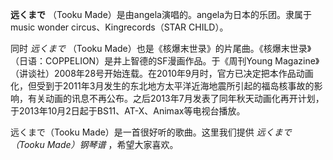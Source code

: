 

**远くまで** （Tooku Made）是由angela演唱的。angela为日本的乐团。隶属于music wonder
circus、Kingrecords（STAR CHILD）。

  

同时 _远くまで_ （Tooku
Made）也是《核爆末世录》的片尾曲。《核爆末世录》（日语：COPPELION）是井上智德的SF漫画作品。于《周刊Young
Magazine》（讲谈社）2008年28号开始连载。在2010年9月时，官方已决定把本作品动画化，但受到于2011年3月发生的东北地方太平洋近海地震所引起的福岛核事故的影响，有关动画的讯息不再公布。之后2013年7月发表了同年秋天动画化再开计划，于2013年10月2日起于BS11、AT-X、Animax等电视台播放。

  

远くまで（Tooku Made）是一首很好听的歌曲。这里我们提供 _远くまで（Tooku Made）钢琴谱_ ，希望大家喜欢。

